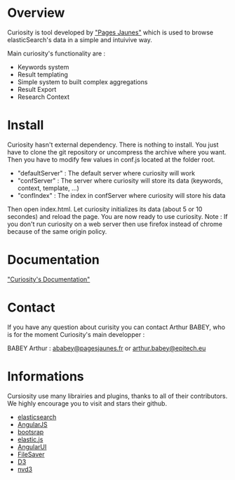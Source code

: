 Overview 
========

Curiosity is tool developed by ["Pages Jaunes"](http://www.pagesjaunes.fr/) which is used to browse elasticSearch's data in a simple and intuivive way.

Main curiosity's functionality are : 

* Keywords system
* Result templating 
* Simple system to built complex aggregations
* Result Export
* Research Context

Install 
===========

Curiosity hasn't external dependency. There is nothing to install. You just have to clone the git repository or uncompress the archive where you want. 
Then you have to modify few values in conf.js located at the folder root.

* "defaultServer" : The default server where curiosity will work
* "confServer" : The server where curiosity will store its data (keywords, context, template, ...)
* "confIndex" : The index in confServer where curiosity will store his data

Then open index.html. Let curiosity initializes its data (about 5 or 10 secondes) and reload the page. You are now ready to use curiosity. 
Note : If you don't run curiosity on a web server then use firefox instead of chrome because of the same origin policy.

Documentation
=============

["Curiosity's Documentation"](http://pagesjaunes.github.io/curiosity/)

Contact
=======

If you have any question about curisity you can contact Arthur BABEY, who is for the moment Curiosity's main developper : 

BABEY Arthur : 	ababey@pagesjaunes.fr or arthur.babey@epitech.eu

# Informations

Cursiosity use many librairies and plugins, thanks to all of their contributors. We highly encourage you to visit and stars their github.

* [elasticsearch](https://github.com/elasticsearch/elasticsearch)
* [AngularJS](https://github.com/angular/angular.js)
* [bootsrap](https://github.com/twbs/bootstrap)
* [elastic.js](https://github.com/fullscale/elastic.js)
* [AngularUI](http://angular-ui.github.io/)
* [FileSaver](https://github.com/eligrey/FileSaver.js/)
* [D3](https://github.com/mbostock/d3)
* [nvd3](https://github.com/novus/nvd3)

